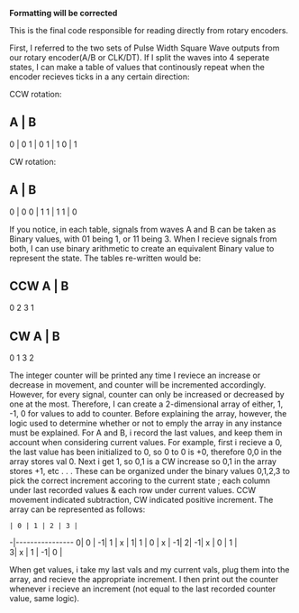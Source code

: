 **Formatting will be corrected**

This is the final code responsible for reading directly from rotary encoders. 

First, I referred to the two sets of Pulse Width Square Wave outputs from our rotary encoder(A/B or CLK/DT). 
If I split the waves into 4 seperate states, I can make a table of values that continously repeat when the encoder recieves ticks in a any certain direction:

CCW rotation:

A | B
-----
0 | 0
1 | 0
1 | 1
0 | 1

CW rotation:

A | B
-----
0 | 0
0 | 1
1 | 1
1 | 0

If you notice, in each table, signals from waves A and B can be taken as Binary values, with 01 being 1, or 11 being 3. When I recieve signals from both, I can use binary arithmetic to create an equivalent Binary value to represent the state. The tables re-written would be:

CCW
A | B
-----
  0
  2
  3
  1

CW
A | B
-----
  0
  1
  3
  2

The integer counter will be printed any time I reviece an increase or decrease in movement, and counter will be incremented accordingly. However, for every signal, counter can only be increased or decreased by one at the most. Therefore, I can create a 2-dimensional array of either, 1, -1, 0 for values to add to counter. 
Before explaining the array, however, the logic used to determine whether or not to emply the array in any instance must be explained. For A and B, i record the last values, and keep them in account when considering current values. For example, first i recieve a 0, the last value has been initialized to 0, so 0 to 0 is +0, therefore 0,0 in the array stores val 0. Next i get 1, so 0,1 is a CW increase so 0,1 in the array stores +1, etc . . . 
These can be organized under the binary values 0,1,2,3 to pick the correct increment accoring to the current state ; each column under last recorded values & each row under current values. CCW movement indicated subtraction, CW indicated positive increment. The array can be represented as follows:

    | 0 | 1 | 2 | 3 |
   -|----------------
   0| 0 | -1| 1 | x |
   1| 1 | 0 | x | -1| 
   2| -1| x | 0 | 1 |   
   3| x | 1 | -1| 0 |
   
 When get values, i take my last vals and my current vals, plug them into the array, and recieve the appropriate increment. I then print out the counter whenever i recieve an increment (not equal to the last recorded counter value, same logic).
 
